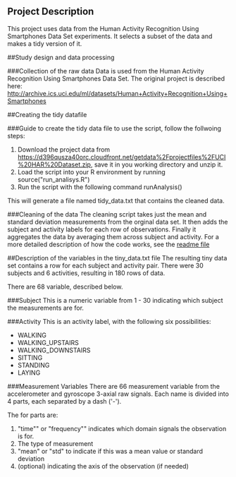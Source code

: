 ## Project Description
This project uses data from the Human Activity Recognition Using Smartphones Data Set experiments. It selects a subset of the data and makes a tidy version of it.

##Study design and data processing

###Collection of the raw data
Data is used from the Human Activity Recognition Using Smartphones Data Set. The original project is described here: http://archive.ics.uci.edu/ml/datasets/Human+Activity+Recognition+Using+Smartphones

##Creating the tidy datafile

###Guide to create the tidy data file
to use the script, follow the follwoing steps:
1. Download the project data from <https://d396qusza40orc.cloudfront.net/getdata%2Fprojectfiles%2FUCI%20HAR%20Dataset.zip>, save it in you working directory and unzip it.
2. Load the script into your R environment by running 
        source("run_analisys.R")
3. Run the script with the following command 
        runAnalysis()
        

This will generate a file named tidy_data.txt that contains the cleaned data.

###Cleaning of the data
The cleaning script takes just the mean and standard deviation measurements from the orginal data set. It then adds the subject and activity labels for each row of observations. Finally it aggregates the data by averaging them across subject and activity. For a more detailed description of how the code works, see the [readme file](README.md)

##Description of the variables in the tiny_data.txt file
The resulting tiny data set contains a row for each subject and activity pair. There were 30 subjects and 6 activities, resulting in 180 rows of data.

There are 68 variable, described below.

###Subject
This is a numeric variable from 1 - 30 indicating which subject the measurements are for.

###Activity
This is an activity label, with the following six possibilities:
* WALKING
* WALKING_UPSTAIRS
* WALKING_DOWNSTAIRS
* SITTING
* STANDING
* LAYING

###Measurement Variables
There are 66 measurement variable from the accelerometer and gyroscope 3-axial raw signals. Each name is divided into 4 parts, each separated by a dash ('-').

The for parts are:
1. "time"" or "frequency"" indicates which domain signals the observation is for.
2. The type of measurement 
3. "mean" or "std" to indicate if this was a mean value or standard deviation
4. (optional) indicating the axis of the observation (if needed)

